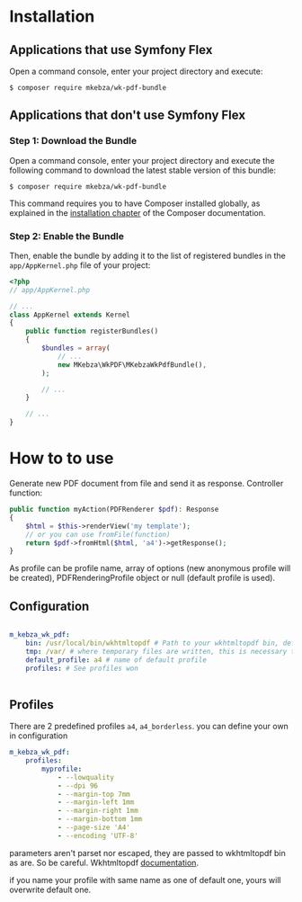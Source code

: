 Installation
============

Applications that use Symfony Flex
----------------------------------

Open a command console, enter your project directory and execute:

```console
$ composer require mkebza/wk-pdf-bundle
```

Applications that don't use Symfony Flex
----------------------------------------

### Step 1: Download the Bundle

Open a command console, enter your project directory and execute the
following command to download the latest stable version of this bundle:

```console
$ composer require mkebza/wk-pdf-bundle
```

This command requires you to have Composer installed globally, as explained
in the [installation chapter](https://getcomposer.org/doc/00-intro.md)
of the Composer documentation.

### Step 2: Enable the Bundle

Then, enable the bundle by adding it to the list of registered bundles
in the `app/AppKernel.php` file of your project:

```php
<?php
// app/AppKernel.php

// ...
class AppKernel extends Kernel
{
    public function registerBundles()
    {
        $bundles = array(
            // ...
            new MKebza\WkPDF\MKebzaWkPdfBundle(),
        );

        // ...
    }

    // ...
}
```

How to to use
=============

Generate new PDF document from file and send it as response. Controller function:

```php
public function myAction(PDFRenderer $pdf): Response
{
    $html = $this->renderView('my template');
    // or you can use fromFile(function)
    return $pdf->fromHtml($html, 'a4')->getResponse();
}
```

As profile can be profile name, array of options (new anonymous profile will be created), PDFRenderingProfile object or null (default profile is used).


Configuration
-------------

```yaml

m_kebza_wk_pdf:
    bin: /usr/local/bin/wkhtmltopdf # Path to your wkhtmltopdf bin, default
    tmp: /var/ # where temporary files are written, this is necessary to be writable directory
    default_profile: a4 # name of default profile
    profiles: # See profiles won
    
```

Profiles
--------

There are 2 predefined profiles `a4`, `a4_borderless`. you can define your own in configuration

```yaml
m_kebza_wk_pdf:
    profiles:
        myprofile:
            - --lowquality
            - --dpi 96
            - --margin-top 7mm
            - --margin-left 1mm
            - --margin-right 1mm
            - --margin-bottom 1mm
            - --page-size 'A4'
            - --encoding 'UTF-8'
```

parameters aren't parset nor escaped, they are passed to wkhtmltopdf bin as are. So be careful. Wkhtmltopdf [documentation](https://wkhtmltopdf.org/usage/wkhtmltopdf.txt).

if you name your profile with same name as one of default one, yours will overwrite default one. 

